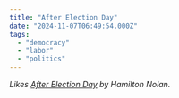 ```yaml
---
title: "After Election Day"
date: "2024-11-07T06:49:54.000Z"
tags: 
  - "democracy"
  - "labor"
  - "politics"
---
```


_Likes [After Election Day](https://www.hamiltonnolan.com/p/after-election-day) by Hamilton Nolan._

